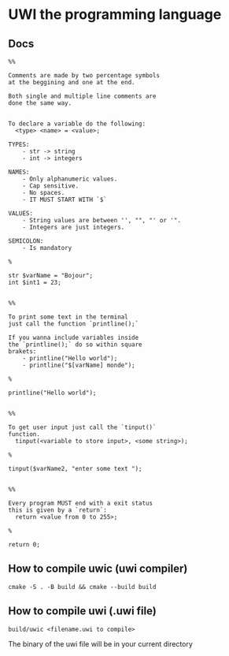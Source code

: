 # UWI the programming language

## Docs


```
%%

Comments are made by two percentage symbols
at the beggining and one at the end.

Both single and multiple line comments are
done the same way.


To declare a variable do the following:
  <type> <name> = <value>;

TYPES:
    - str -> string
    - int -> integers

NAMES:
    - Only alphanumeric values.
    - Cap sensitive.
    - No spaces.
    - IT MUST START WITH `$`

VALUES:
    - String values are between '', "", "' or '".
    - Integers are just integers.

SEMICOLON:
    - Is mandatory

%

str $varName = "Bojour";
int $int1 = 23;


%%

To print some text in the terminal
just call the function `printline();`

If you wanna include variables inside
the `printline();` do so within square
brakets:
    - printline("Hello world");
    - printline("$[varName] monde");

%

printline("Hello world");


%%

To get user input just call the `tinput()`
function.
  tinput(<variable to store input>, <some string>);

%

tinput($varName2, "enter some text ");


%%

Every program MUST end with a exit status
this is given by a `return`:
  return <value from 0 to 255>;

%

return 0;

```



## How to compile **uwic** (uwi compiler)

`cmake -S . -B build && cmake --build build`

## How to compile **uwi** (.uwi file)

`build/uwic <filename.uwi to compile>`

The binary of the uwi file will be in your current directory
